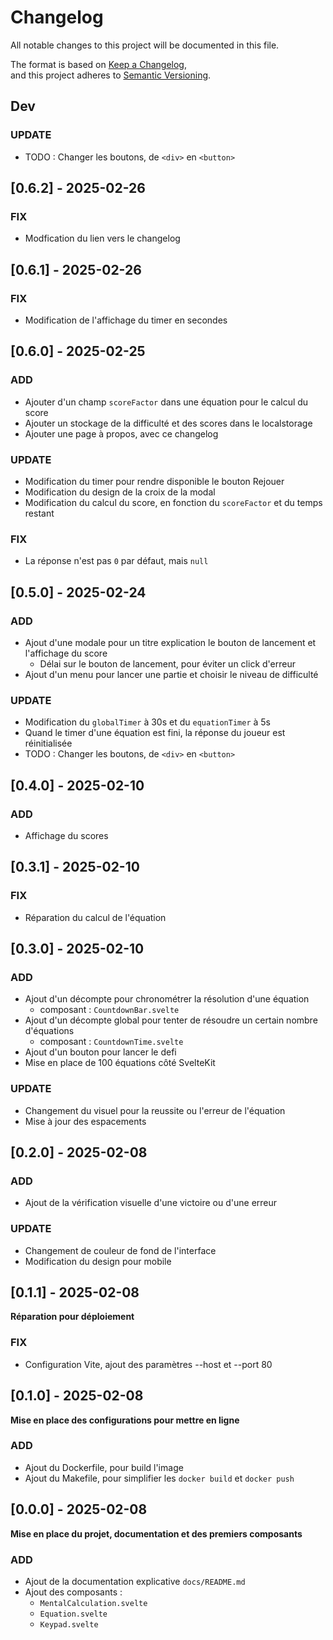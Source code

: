 # Changelog

All notable changes to this project will be documented in this file.

The format is based on [Keep a Changelog](https://keepachangelog.com/en/1.1.0/),  
and this project adheres to [Semantic Versioning](https://semver.org/spec/v2.0.0.html).

## Dev

### UPDATE

- TODO : Changer les boutons, de `<div>` en `<button>`

## [0.6.2] - 2025-02-26

### FIX

- Modfication du lien vers le changelog

## [0.6.1] - 2025-02-26

### FIX

- Modification de l'affichage du timer en secondes

## [0.6.0] - 2025-02-25

### ADD

- Ajouter d'un champ `scoreFactor` dans une équation pour le calcul du score
- Ajouter un stockage de la difficulté et des scores dans le localstorage
- Ajouter une page à propos, avec ce changelog

### UPDATE

- Modification du timer pour rendre disponible le bouton Rejouer
- Modification du design de la croix de la modal
- Modification du calcul du score, en fonction du `scoreFactor` et du temps restant

### FIX

- La réponse n'est pas `0` par défaut, mais `null`

## [0.5.0] - 2025-02-24

### ADD

- Ajout d'une modale pour un titre explication le bouton de lancement et l'affichage du score
  - Délai sur le bouton de lancement, pour éviter un click d'erreur
- Ajout d'un menu pour lancer une partie et choisir le niveau de difficulté

### UPDATE

- Modification du `globalTimer` à 30s et du `equationTimer` à 5s
- Quand le timer d'une équation est fini, la réponse du joueur est réinitialisée
- TODO : Changer les boutons, de `<div>` en `<button>`

## [0.4.0] - 2025-02-10

### ADD

- Affichage du scores

## [0.3.1] - 2025-02-10

### FIX

- Réparation du calcul de l'équation

## [0.3.0] - 2025-02-10

### ADD

- Ajout d'un décompte pour chronométrer la résolution d'une équation
  - composant : `CountdownBar.svelte`
- Ajout d'un décompte global pour tenter de résoudre un certain nombre d'équations
  - composant : `CountdownTime.svelte`
- Ajout d'un bouton pour lancer le defi
- Mise en place de 100 équations côté SvelteKit

### UPDATE

- Changement du visuel pour la reussite ou l'erreur de l'équation
- Mise à jour des espacements

## [0.2.0] - 2025-02-08

### ADD

- Ajout de la vérification visuelle d'une victoire ou d'une erreur

### UPDATE

- Changement de couleur de fond de l'interface
- Modification du design pour mobile


## [0.1.1] - 2025-02-08

**Réparation pour déploiement**

### FIX 
- Configuration Vite, ajout des paramètres --host et --port 80

## [0.1.0] - 2025-02-08

**Mise en place des configurations pour mettre en ligne**

### ADD

- Ajout du Dockerfile, pour build l'image
- Ajout du Makefile, pour simplifier les `docker build` et `docker push`

## [0.0.0] - 2025-02-08

**Mise en place du projet, documentation et des premiers composants**

### ADD

- Ajout de la documentation explicative `docs/README.md`
- Ajout des composants :
  - `MentalCalculation.svelte`
  - `Equation.svelte`
  - `Keypad.svelte`